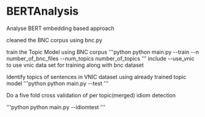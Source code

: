# BERTAnalysis
Analyse BERT embedding based approach

cleaned the BNC corpus using bnc.py

train the Topic Model using BNC corpus
'''python
python main.py --train --n number_of_bnc_files --num_topics number_of_topics
'''
 include --use_vnic to use vnic data set for training along with bnc dataset

Identify topics of sentences in VNIC dataset using already trained topic model
'''python
python main.py --test
'''

Do a five fold cross validation of per topic(merged) idiom detection

'''python
python main.py --idiomtest
'''


